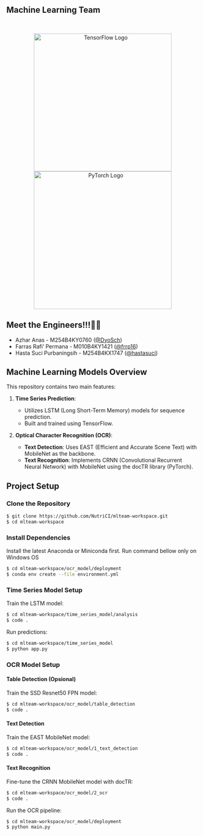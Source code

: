 ## Machine Learning Team
</br>
<p align="center">
  <a href="https://www.tensorflow.org/" target="blank"><img src="https://www.tensorflow.org/images/tf_logo_social.png" width="360" alt="TensorFlow Logo" /></a>
  <a href="https://pytorch.org/" target="blank"><img src="https://pytorch.org/assets/images/logo.svg" width="360" alt="PyTorch Logo" /></a>
</p>

## Meet the Engineers!!!🧑‍💻

- Azhar Anas - M254B4KY0760 ([@DyoSch](https://github.com/DyoSch))
- Farras Rafi’ Permana - M010B4KY1421  ([@frrp16](https://github.com/frrp16))
- Hasta Suci Purbaningsih - M254B4KX1747 ([@hastasuci](https://github.com/hastasuci))

## Machine Learning Models Overview

This repository contains two main features:

1. **Time Series Prediction**:
   - Utilizes LSTM (Long Short-Term Memory) models for sequence prediction.
   - Built and trained using TensorFlow.

2. **Optical Character Recognition (OCR)**:
   - **Text Detection**: Uses EAST (Efficient and Accurate Scene Text) with MobileNet as the backbone.
   - **Text Recognition**: Implements CRNN (Convolutional Recurrent Neural Network) with MobileNet using the docTR library (PyTorch).


## Project Setup

### Clone the Repository

```bash
$ git clone https://github.com/NutriCI/mlteam-workspace.git
$ cd mlteam-workspace
```

### Install Dependencies
Install the latest Anaconda or Miniconda first. Run command bellow only on Windows OS

```bash
$ cd mlteam-workspace/ocr_model/deployment
$ conda env create --file environment.yml
```

### Time Series Model Setup

Train the LSTM model:

```bash
$ cd mlteam-workspace/time_series_model/analysis
$ code .
```

Run predictions:

```bash
$ cd mlteam-workspace/time_series_model
$ python app.py
```

### OCR Model Setup

#### Table Detection (Opsional)
Train the SSD Resnet50 FPN model:

```bash
$ cd mlteam-workspace/ocr_model/table_detection
$ code .
```

#### Text Detection
Train the EAST MobileNet model:

```bash
$ cd mlteam-workspace/ocr_model/1_text_detection
$ code .
```

#### Text Recognition
Fine-tune the CRNN MobileNet model with docTR:

```bash
$ cd mlteam-workspace/ocr_model/2_ocr
$ code .
```

Run the OCR pipeline:

```bash
$ cd mlteam-workspace/ocr_model/deployment
$ python main.py
```
